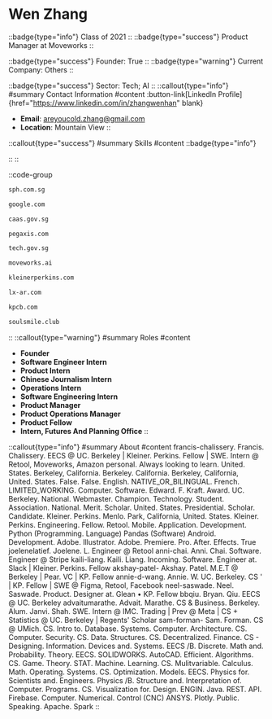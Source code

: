 # Wen Zhang
::badge{type="info"}
Class of 2021
::
::badge{type="success"}
Product Manager at Moveworks
::

::badge{type="success"}
Founder: True
::
::badge{type="warning"}
Current Company: Others
::

::badge{type="success"}
Sector: Tech; AI
::
::callout{type="info"}
#summary
Contact Information
#content
:button-link[LinkedIn Profile]{href="https://www.linkedin.com/in/zhangwenhan" blank}
- **Email**: areyoucold.zhang@gmail.com
- **Location**: Mountain View
::

::callout{type="success"}
#summary
Skills
#content
::badge{type="info"}

::
::

::code-group
```bash [Singapore Press Holdings]
sph.com.sg
```
```bash [Google]
google.com
```
```bash [Civil Aviation Authority of Singapore - (CAAS)]
caas.gov.sg
```
```bash [Pegaxis]
pegaxis.com
```
```bash [GovTech Singapore]
tech.gov.sg
```
```bash [Moveworks]
moveworks.ai
```
```bash [KPCB]
kleinerperkins.com
```
```bash [Lingxi AR]
lx-ar.com
```
```bash [Kleiner Perkins Caufield & Byers]
kpcb.com
```
```bash [Soulsmile Club]
soulsmile.club
```
::
::callout{type="warning"}
#summary
Roles
#content
- **Founder**
- **Software Engineer Intern**
- **Product Intern**
- **Chinese Journalism Intern**
- **Operations Intern**
- **Software Engineering Intern**
- **Product Manager**
- **Product Operations Manager**
- **Product Fellow**
- **Intern, Futures And Planning Office**
::

::callout{type="info"}
#summary
About
#content
francis-chalissery. Francis. Chalissery. EECS @ UC. Berkeley | Kleiner. Perkins. Fellow | SWE. Intern @ Retool, Moveworks, Amazon personal. Always looking to learn. United. States. Berkeley, California. Berkeley. California. Berkeley, California, United. States. False. False. English. NATIVE_OR_BILINGUAL. French. LIMITED_WORKING. Computer. Software. Edward. F. Kraft. Award. UC. Berkeley. National. Webmaster. Champion. Technology. Student. Association. National. Merit. Scholar. United. States. Presidential. Scholar. Candidate. Kleiner. Perkins. Menlo. Park, California, United. States. Kleiner. Perkins. Engineering. Fellow. Retool. Mobile. Application. Development. Python (Programming. Language) Pandas (Software) Android. Development. Adobe. Illustrator. Adobe. Premiere. Pro. After. Effects. True joelenelatief. Joelene. L. Engineer @ Retool anni-chai. Anni. Chai. Software. Engineer @ Stripe kaili-liang. Kaili. Liang. Incoming. Software. Engineer at. Slack | Kleiner. Perkins. Fellow akshay-patel- Akshay. Patel. M.E.T @ Berkeley | Pear. VC | KP. Fellow annie-d-wang. Annie. W. UC. Berkeley. CS ' | KP. Fellow | SWE @ Figma, Retool, Facebook neel-saswade. Neel. Saswade. Product. Designer at. Glean • KP. Fellow bbqiu. Bryan. Qiu. EECS @ UC. Berkeley advaitumarathe. Advait. Marathe. CS & Business. Berkeley. Alum. Janvi. Shah. SWE. Intern @ IMC. Trading | Prev @ Meta | CS + Statistics @ UC. Berkeley | Regents' Scholar sam-forman- Sam. Forman. CS @ UMich. CS. Intro to. Database. Systems. Computer. Architecture. CS. Computer. Security. CS. Data. Structures. CS. Decentralized. Finance. CS - Designing. Information. Devices and. Systems. EECS /B. Discrete. Math and. Probability. Theory. EECS. SOLIDWORKS. AutoCAD. Efficient. Algorithms. CS. Game. Theory. STAT. Machine. Learning. CS. Mulitvariable. Calculus. Math. Operating. Systems. CS. Optimization. Models. EECS. Physics for. Scientists and. Engineers. Physics /B. Structure and. Interpretation of. Computer. Programs. CS. Visualization for. Design. ENGIN. Java. REST. API. Firebase. Computer. Numerical. Control (CNC) ANSYS. Plotly. Public. Speaking. Apache. Spark
::
